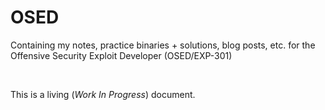 # OSED
Containing my notes, practice binaries + solutions, blog posts, etc. for the Offensive Security Exploit Developer (OSED/EXP-301)

</br>

This is a living (_Work In Progress_) document.
